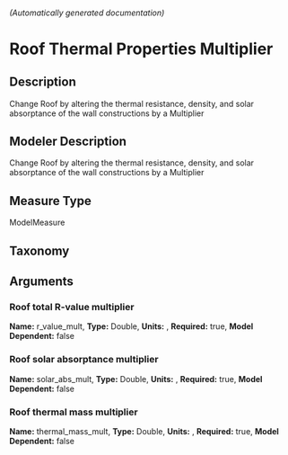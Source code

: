 ###### (Automatically generated documentation)

# Roof Thermal Properties Multiplier

## Description

Change Roof by altering the thermal resistance, density, and solar absorptance of the wall constructions by a Multiplier

## Modeler Description

Change Roof by altering the thermal resistance, density, and solar absorptance of the wall constructions by a Multiplier

## Measure Type

ModelMeasure

## Taxonomy

## Arguments

### Roof total R-value multiplier

**Name:** r_value_mult,
**Type:** Double,
**Units:** ,
**Required:** true,
**Model Dependent:** false

### Roof solar absorptance multiplier

**Name:** solar_abs_mult,
**Type:** Double,
**Units:** ,
**Required:** true,
**Model Dependent:** false

### Roof thermal mass multiplier

**Name:** thermal_mass_mult,
**Type:** Double,
**Units:** ,
**Required:** true,
**Model Dependent:** false
